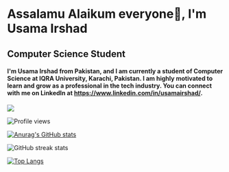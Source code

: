 # Assalamu Alaikum everyone👋, I'm Usama Irshad
## Computer Science Student

#### I'm Usama Irshad from Pakistan, and I am currently a student of Computer Science at IQRA University, Karachi, Pakistan. I am highly motivated to learn and grow as a professional in the tech industry. You can connect with me on LinkedIn at https://www.linkedin.com/in/usamairshad/.

<a href="https://gpvc.arturio.dev/musamairshad">
   <img align="center" src="https://github-readme-stats.vercel.app/api/pin/?username=musamairshad&repo=github-readme-stats">
</a>

![Profile views](https://gpvc.arturio.dev/musamairshad) 

[![Anurag's GitHub stats](https://github-readme-stats.vercel.app/api?username=musamairshad)](https://github.com/anuraghazra/github-readme-stats)

![GitHub streak stats](https://streak-stats.demolab.com/?user=musamairshad)  

[![Top Langs](https://github-readme-stats.vercel.app/api/top-langs/?username=musamairshad&layout=compact)](https://github.com/anuraghazra/github-readme-stats)
